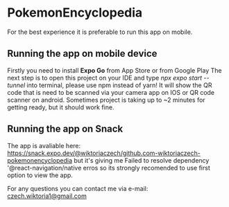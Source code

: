 # PokemonEncyclopedia
For the best experience it is preferable to run this app on mobile.

## Running the app on mobile device
Firstly you need to install **Expo Go** from App Store or from Google Play
The next step is to open this project on your IDE and type _npx expo start --tunnel_ into terminal, please use npm instead of yarn!
It will show the QR code that is need to be scanned via your camera app on IOS or QR code scanner on android.
Sometimes project is taking up to ~2 minutes for getting ready, but it should work fine.

## Running the app on Snack 
The app is avaliable here: https://snack.expo.dev/@wiktoriaczech/github.com-wiktoriaczech-pokemonencyclopedia
but it's giving me Failed to resolve dependency '@react-navigation/native erros so its strongly recomended to use first option to view the app.

For any questions you can contact me via e-mail: czech.wiktoria1@gmail.com
